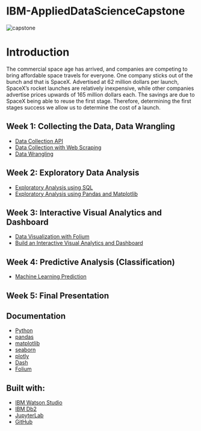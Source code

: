 # IBM-AppliedDataScienceCapstone
![capstone](https://user-images.githubusercontent.com/82474556/143659053-eecf6724-a8d2-4d82-81b8-87297c8ffe82.png)
# Introduction
The commercial space age has arrived, and companies are competing to bring affordable space travels for everyone. One company sticks out of the bunch and that is SpaceX. Advertised at 62 million dollars per launch, SpaceX’s rocket launches are relatively inexpensive, while other companies advertise prices upwards of 165 million dollars each. The savings are due to SpaceX being able to reuse the first stage. Therefore, determining the first stages success we allow us to determine the cost of a launch.
## Week 1: Collecting the Data, Data Wrangling
* [Data Collection API](https://github.com/optimalchief/IBM-AppliedDataScienceCapstone/blob/master/Data%20Collection%20API.ipynb)
* [Data Collection with Web Scraping](https://github.com/optimalchief/IBM-AppliedDataScienceCapstone/blob/master/Data%20Collection%20with%20Web%20Scraping%20Lab.ipynb)
* [Data Wrangling](https://github.com/optimalchief/IBM-AppliedDataScienceCapstone/blob/master/Data%20Wrangling.ipynb)
## Week 2: Exploratory Data Analysis
* [Exploratory Analysis using SQL](https://github.com/optimalchief/IBM-AppliedDataScienceCapstone/blob/master/Exploratory%20Data%20Analysis%20with%20SQL.ipynb)
* [Exploratory Analysis using Pandas and Matplotlib](https://github.com/optimalchief/IBM-AppliedDataScienceCapstone/blob/master/Exploratory%20Analysis%20Using%20Pandas%20and%20Matplotlib.ipynb)
## Week 3: Interactive Visual Analytics and Dashboard
* [Data Visualization with Folium](https://github.com/optimalchief/IBM-AppliedDataScienceCapstone/blob/master/Data%20Visualization%20with%20Folium.ipynb)
* [Build an Interactive Visual Analytics and Dashboard](https://github.com/optimalchief/IBM-AppliedDataScienceCapstone/blob/master/Build%20an%20Interactive%20Dashboard%20with%20Ploty%20Dash.ipynb)
## Week 4: Predictive Analysis (Classification)
* [Machine Learning Prediction](https://github.com/optimalchief/IBM-AppliedDataScienceCapstone/blob/master/Predictive%20Analysis%20(Classification).ipynb)
## Week 5: Final Presentation

## Documentation
* [Python](https://docs.python.org/3/index.html)
* [pandas](https://pandas.pydata.org/docs/)
* [matplotlib](https://matplotlib.org/stable/index.html)
* [seaborn](https://seaborn.pydata.org/)
* [plotly](https://plotly.com/python/)
* [Dash](https://dash.plotly.com/)
* [Folium](http://python-visualization.github.io/folium/)
## Built with: 
* [IBM Watson Studio](https://r.search.yahoo.com/_ylt=AwrC3J.Bb6FhtRQAFgAPxQt.;_ylu=Y29sbwNiZjEEcG9zAzEEdnRpZAMEc2VjA3Ny/RV=2/RE=1637998593/RO=10/RU=https%3a%2f%2fwww.ibm.com%2fcloud%2fwatson-studio/RK=2/RS=5RjCiGMHY7QL5UwfzWLaTQ1WBj4-)
* [IBM Db2](https://www.ibm.com/analytics/db2)
* [JupyterLab](https://jupyter.org/)
* [GitHub](https://github.com/)



